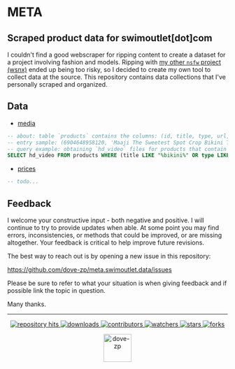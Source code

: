 # META
## Scraped product data for swimoutlet[dot]com

I couldn't find a good webscraper for ripping content to create a dataset for a project involving fashion and models. Ripping with [my other `nsfw` project (wsnx)](https://github.com/dove-zp/package.wsnx) ended up being too risky, so I decided to create my own tool to collect data at the source. This repository contains data collections that I've personally scraped and organized. 

## Data


* [media](https://github.com/dove-zp/meta.swimoutlet.data/tree/media)
```sql
-- about: table `products` contains the columns: (id, title, type, url, meta, thumbnail, hd_images, sd_images, ld_images, hd_video, sd_video)
-- entry sample: (6904648958120, 'Maaji The Sweetest Spot Crop Bikini Top', 'Bikinis', 'https://www.swimoutlet.com/products/maaji-the-sweetest-spot-crop-bikini-top-8138372', 'https://www.swimoutlet.com/products/maaji-the-sweetest-spot-crop-bikini-top-8138372.js;https://www.swimoutlet.com/products/maaji-the-sweetest-spot-crop-bikini-top-8138372.json;', 'https://cdn.shopify.com/s/files/1/0248/3024/6994/products/6904648958120-2t.jpg?v=1633447544', '//cdn.shopify.com/s/files/1/0248/3024/6994/products/6904648958120-2t.jpg?v=1633447544;//cdn.shopify.com/s/files/1/0248/3024/6994/products/6904649220264-multi-1a.jpg?v=1633447547;//cdn.shopify.com/s/files/1/0248/3024/6994/products/6904649220264-multi-2a.jpg?v=1633447550;//cdn.shopify.com/s/files/1/0248/3024/6994/products/6904649220264-multi-3a.jpg?v=1633447553;//cdn.shopify.com/s/files/1/0248/3024/6994/products/6904649220264-multi-4a.jpg?v=1633447555;//cdn.shopify.com/s/files/1/0248/3024/6994/products/6904649220264-multi-5a.jpg?v=1633447558;//cdn.shopify.com/s/files/1/0248/3024/6994/products/6904649220264-multi-6a.jpg?v=1633447561;//cdn.shopify.com/s/files/1/0248/3024/6994/products/6904649220264-multi.jpg?v=1633447565;', '//cdn.shopify.com/s/files/1/0248/3024/6994/products/6904648958120-2t_473x.jpg?v=1633447544;//cdn.shopify.com/s/files/1/0248/3024/6994/products/6904649220264-multi-1a_473x.jpg?v=1633447547;//cdn.shopify.com/s/files/1/0248/3024/6994/products/6904649220264-multi-2a_473x.jpg?v=1633447550;//cdn.shopify.com/s/files/1/0248/3024/6994/products/6904649220264-multi-3a_473x.jpg?v=1633447553;//cdn.shopify.com/s/files/1/0248/3024/6994/products/6904649220264-multi-4a_473x.jpg?v=1633447555;//cdn.shopify.com/s/files/1/0248/3024/6994/products/6904649220264-multi-5a_473x.jpg?v=1633447558;//cdn.shopify.com/s/files/1/0248/3024/6994/products/6904649220264-multi-6a_473x.jpg?v=1633447561;//cdn.shopify.com/s/files/1/0248/3024/6994/products/6904649220264-multi_473x.jpg?v=1633447565;', '//cdn.shopify.com/s/files/1/0248/3024/6994/products/6904648958120-2t_160x.jpg?v=1633447544;//cdn.shopify.com/s/files/1/0248/3024/6994/products/6904649220264-multi-1a_160x.jpg?v=1633447547;//cdn.shopify.com/s/files/1/0248/3024/6994/products/6904649220264-multi-2a_160x.jpg?v=1633447550;//cdn.shopify.com/s/files/1/0248/3024/6994/products/6904649220264-multi-3a_160x.jpg?v=1633447553;//cdn.shopify.com/s/files/1/0248/3024/6994/products/6904649220264-multi-4a_160x.jpg?v=1633447555;//cdn.shopify.com/s/files/1/0248/3024/6994/products/6904649220264-multi-5a_160x.jpg?v=1633447558;//cdn.shopify.com/s/files/1/0248/3024/6994/products/6904649220264-multi-6a_160x.jpg?v=1633447561;//cdn.shopify.com/s/files/1/0248/3024/6994/products/6904649220264-multi_160x.jpg?v=1633447565;', 'https://cdn.shopify.com/videos/c/vp/c52dc7c9a2aa4e3db98f63c0960df812/c52dc7c9a2aa4e3db98f63c0960df812.HD-720p-4.5Mbps.mp4', 'https://cdn.shopify.com/videos/c/vp/c52dc7c9a2aa4e3db98f63c0960df812/c52dc7c9a2aa4e3db98f63c0960df812.SD-480p-1.5Mbps.mp4')
-- query example: obtaining `hd_video` files for products that contain the case insensitive word `bikini` 
SELECT hd_video FROM products WHERE (title LIKE "%bikini%" OR type LIKE "%bikini%") AND (hd_video IS NOT NULL AND hd_video != "")
```
* [prices](https://github.com/dove-zp/meta.swimoutlet.data/tree/prices)
```sql
-- todo...
```

<!--  -->

## Feedback

I welcome your constructive input - both negative and positive. I will continue to try to provide updates when able. At some point you may find errors, inconsistencies, or methods that could be improved, or are missing altogether. Your feedback is critical to help improve future revisions.

The best way to reach out is by opening a new issue in this repository:

https://github.com/dove-zp/meta.swimoutlet.data/issues

Please be sure to refer to what your situation is when giving feedback and if possible link the topic in question.

Many thanks.

<hr/>

<p align="center">
  <p align="center">
    <a href="https://hits.seeyoufarm.com/api/count/graph/dailyhits.svg?url=https://github.com/dove-zp/meta.swimoutlet.data">
      <img src="https://hits.seeyoufarm.com/api/count/incr/badge.svg?url=https%3A%2F%2Fgithub.com%2Fdove-zp%2Fmeta.swimoutlet.data&count_bg=%2379C83D&title_bg=%23555555&icon=&icon_color=%23E7E7E7&title=hits&edge_flat=true" alt="repository hits">
    </a>
    <a href="https://github.com/dove-zp/meta.swimoutlet.data/releases">
      <img src="https://img.shields.io/github/downloads/dove-zp/meta.swimoutlet.data/total?style=flat-square" alt="downloads"/>
    </a>
    <a href="https://github.com/dove-zp/meta.swimoutlet.data/graphs/contributors">
      <img src="https://img.shields.io/github/contributors/dove-zp/meta.swimoutlet.data?style=flat-square" alt="contributors"/>
    </a>
    <a href="https://github.com/dove-zp/meta.swimoutlet.data/watchers">
      <img src="https://img.shields.io/github/watchers/dove-zp/meta.swimoutlet.data?style=flat-square" alt="watchers"/>
    </a>
    <a href="https://github.com/dove-zp/meta.swimoutlet.data/stargazers">
      <img src="https://img.shields.io/github/stars/dove-zp/meta.swimoutlet.data?style=flat-square" alt="stars"/>
    </a>
    <a href="https://github.com/dove-zp/meta.swimoutlet.data/network/members">
      <img src="https://img.shields.io/github/forks/dove-zp/meta.swimoutlet.data?style=flat-square" alt="forks"/>
    </a>
  </p>
</p>

<p align="center">
  <a href="https://github.com/dove-zp">
    <img width="64" heigth="64" src="https://avatars.githubusercontent.com/u/89095890" alt="dove-zp"/>
  </a>  
</p>
